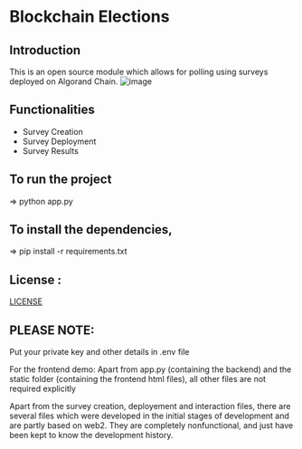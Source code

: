 # Blockchain Elections

## Introduction
This is an open source module which allows for polling using surveys deployed on Algorand Chain.
![image](https://github.com/user-attachments/assets/6173708e-750f-47ff-94d9-15c0000130d3)


## Functionalities
* Survey Creation
* Survey Deployment
* Survey Results

## To run the project
=> python app.py

## To install the dependencies,
=> pip install -r requirements.txt

## License :
[LICENSE](./LICENSE)

## PLEASE NOTE:
Put your private key and other details in .env file

For the frontend demo:
Apart from app.py (containing the backend) and the static folder (containing the frontend html files), all other files are not required explicitly

Apart from the survey creation, deployement and interaction files, there are several files which were developed in the initial stages of development and are partly based on web2. They are completely nonfunctional, and just have been kept to know the development history.
